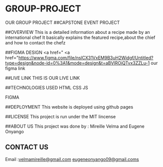 # GROUP-PROJECT
OUR GROUP PROJECT
##CAPSTONE EVENT PROJECT

##OVERVIEW
This is a detailed information about  a recipe made by an international chef
It basically explains the featured recipe,about the chief and how to contact the chefz

##FIGMA DESIGN
<a href="
<a href="https://www.figma.com/file/nslCX31VxEM9B3uH2Widgf/Untitled?type=design&node-id=0%3A1&mode=design&t=aBVlROiQTvx3ZZLu-1
our figma link </a>


##LIVE LINK
THIS IS OUR LIVE LINK



##TECHNOLOGIES USED
HTML
CSS 
JS

FIGMA

##DEPLOYMENT
This website  is deployed using github pages


##LICENSE
This project is run under the MIT lincense


##ABOUT US
This project was done by :
Mireille Velma and Eugene Onyango


## CONTACT US 
Email :velmamireille@gmail.com
eugeneonyango09@gmail.coms



